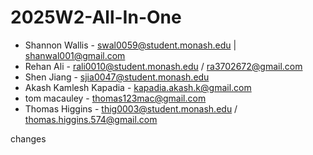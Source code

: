 # 2025W2-All-In-One

- Shannon Wallis - swal0059@student.monash.edu | shanwal001@gmail.com
- Rehan Ali - rali0010@student.monash.edu / ra3702672@gmail.com
- Shen Jiang - sjia0047@student.monash.edu
- Akash Kamlesh Kapadia - kapadia.akash.k@gmail.com
- tom macauley - thomas123mac@gmail.com
- Thomas Higgins - thig0003@student.monash.edu / thomas.higgins.574@gmail.com

changes
